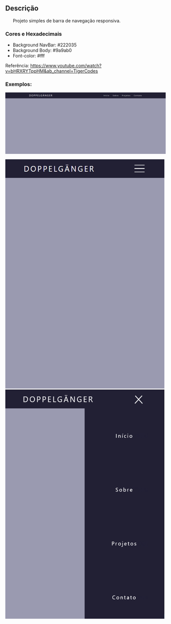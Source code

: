 ## Descrição

&nbsp;&nbsp;&nbsp;&nbsp;&nbsp;&nbsp;Projeto simples de barra de navegação responsiva.

### Cores e Hexadecimais

* Background NavBar: #222035
* Background Body: #9a9ab0
* Font-color: #fff

Referência: https://www.youtube.com/watch?v=bHRXRYTppHM&ab_channel=TigerCodes

### Exemplos:

<a><img src="./images/exemplo01.png"></a>
<div style="display: inline-block;">
  <a><img width="500" height="720" src="./images/exemplo02.png"></a>
  <a><img width="500" height="720" src="./images/exemplo03.png"></a>
</div>